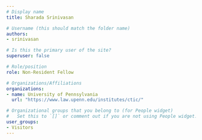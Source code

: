 ```yaml
---
# Display name
title: Sharada Srinivasan

# Username (this should match the folder name)
authors:
- srinivasan

# Is this the primary user of the site?
superuser: false

# Role/position
role: Non-Resident Fellow

# Organizations/Affiliations
organizations:
- name: University of Pennsylvania
  url: "https://www.law.upenn.edu/institutes/ctic/"

# Organizational groups that you belong to (for People widget)
#   Set this to `[]` or comment out if you are not using People widget.
user_groups:
- Visitors
---
```

